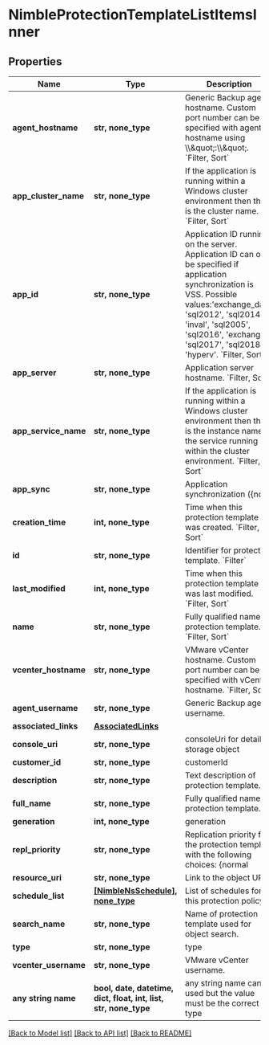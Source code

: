 # NimbleProtectionTemplateListItemsInner


## Properties
Name | Type | Description | Notes
------------ | ------------- | ------------- | -------------
**agent_hostname** | **str, none_type** | Generic Backup agent hostname. Custom port number can be specified with agent hostname using \\\\\&quot;:\\\\\&quot;. &#x60;Filter, Sort&#x60; | [optional] 
**app_cluster_name** | **str, none_type** | If the application is running within a Windows cluster environment then this is the cluster name. &#x60;Filter, Sort&#x60; | [optional] 
**app_id** | **str, none_type** | Application ID running on the server. Application ID can only be specified if application synchronization is VSS.  Possible values:&#39;exchange_dag&#39;, &#39;sql2012&#39;, &#39;sql2014&#39;, &#39;inval&#39;, &#39;sql2005&#39;, &#39;sql2016&#39;, &#39;exchange&#39;, &#39;sql2017&#39;, &#39;sql2018&#39;, &#39;hyperv&#39;. &#x60;Filter, Sort&#x60; | [optional] 
**app_server** | **str, none_type** | Application server hostname. &#x60;Filter, Sort&#x60; | [optional] 
**app_service_name** | **str, none_type** | If the application is running within a Windows cluster environment then this is the instance name of the service running within the cluster environment. &#x60;Filter, Sort&#x60; | [optional] 
**app_sync** | **str, none_type** | Application synchronization ({none|vss|vmware|generic}). Possible values:&#39;vss&#39;, &#39;vmware&#39;, &#39;none&#39;, &#39;generic&#39;. &#x60;Filter, Sort&#x60; | [optional] 
**creation_time** | **int, none_type** | Time when this protection template was created. &#x60;Filter, Sort&#x60; | [optional] 
**id** | **str, none_type** | Identifier for protection template. &#x60;Filter&#x60; | [optional] 
**last_modified** | **int, none_type** | Time when this protection template was last modified. &#x60;Filter, Sort&#x60; | [optional] 
**name** | **str, none_type** | Fully qualified name of protection template. &#x60;Filter, Sort&#x60; | [optional] 
**vcenter_hostname** | **str, none_type** | VMware vCenter hostname. Custom port number can be specified with vCenter hostname. &#x60;Filter, Sort&#x60; | [optional] 
**agent_username** | **str, none_type** | Generic Backup agent username. | [optional] 
**associated_links** | [**AssociatedLinks**](AssociatedLinks.md) |  | [optional] 
**console_uri** | **str, none_type** | consoleUri for detailed storage object | [optional] 
**customer_id** | **str, none_type** | customerId | [optional] 
**description** | **str, none_type** | Text description of protection template. | [optional] 
**full_name** | **str, none_type** | Fully qualified name of protection template. | [optional] 
**generation** | **int, none_type** | generation | [optional] 
**repl_priority** | **str, none_type** | Replication priority for the protection template with the following choices: {normal | high}. Possible values:&#39;normal&#39;, &#39;high&#39;. | [optional] 
**resource_uri** | **str, none_type** | Link to the object URI | [optional] 
**schedule_list** | [**[NimbleNsSchedule], none_type**](NimbleNsSchedule.md) | List of schedules for this protection policy. | [optional] 
**search_name** | **str, none_type** | Name of protection template used for object search. | [optional] 
**type** | **str, none_type** | type | [optional] 
**vcenter_username** | **str, none_type** | VMware vCenter username. | [optional] 
**any string name** | **bool, date, datetime, dict, float, int, list, str, none_type** | any string name can be used but the value must be the correct type | [optional]

[[Back to Model list]](../README.md#documentation-for-models) [[Back to API list]](../README.md#documentation-for-api-endpoints) [[Back to README]](../README.md)


